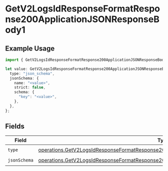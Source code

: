 # GetV2LogsIdResponseFormatResponse200ApplicationJSONResponseBody1

## Example Usage

```typescript
import { GetV2LogsIdResponseFormatResponse200ApplicationJSONResponseBody1 } from "orq-poc-typescript-multi-env-version/models/operations";

let value: GetV2LogsIdResponseFormatResponse200ApplicationJSONResponseBody1 = {
  type: "json_schema",
  jsonSchema: {
    name: "<value>",
    strict: false,
    schema: {
      "key": "<value>",
    },
  },
};
```

## Fields

| Field                                                                                                                                                                                                      | Type                                                                                                                                                                                                       | Required                                                                                                                                                                                                   | Description                                                                                                                                                                                                |
| ---------------------------------------------------------------------------------------------------------------------------------------------------------------------------------------------------------- | ---------------------------------------------------------------------------------------------------------------------------------------------------------------------------------------------------------- | ---------------------------------------------------------------------------------------------------------------------------------------------------------------------------------------------------------- | ---------------------------------------------------------------------------------------------------------------------------------------------------------------------------------------------------------- |
| `type`                                                                                                                                                                                                     | [operations.GetV2LogsIdResponseFormatResponse200ApplicationJSONResponseBody2DataSettingsType](../../models/operations/getv2logsidresponseformatresponse200applicationjsonresponsebody2datasettingstype.md) | :heavy_check_mark:                                                                                                                                                                                         | N/A                                                                                                                                                                                                        |
| `jsonSchema`                                                                                                                                                                                               | [operations.GetV2LogsIdResponseFormatResponse200ApplicationJSONResponseBodyJSONSchema](../../models/operations/getv2logsidresponseformatresponse200applicationjsonresponsebodyjsonschema.md)               | :heavy_check_mark:                                                                                                                                                                                         | N/A                                                                                                                                                                                                        |